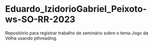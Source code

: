 # Eduardo_IzidorioGabriel_Peixoto-ws-SO-RR-2023
Repositório para registrar trabalho de seminário sobre o tema Jogo da Velha usando pthreading.
